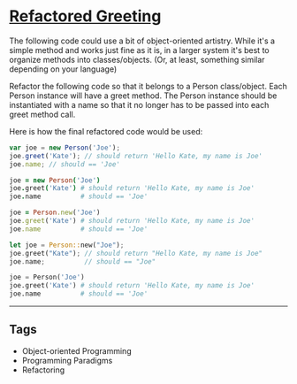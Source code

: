 # [Refactored Greeting](https://www.codewars.com/kata/5121303128ef4b495f000001)

The following code could use a bit of object-oriented artistry. While it's a simple method and works just fine as it is, in a larger system it's best to organize methods into classes/objects. (Or, at least, something similar depending on your language)

Refactor the following code so that it belongs to a Person class/object. Each Person instance will have a greet method. The Person instance should be instantiated with a name so that it no longer has to be passed into each greet method call.

Here is how the final refactored code would be used:

```javascript
var joe = new Person('Joe');
joe.greet('Kate'); // should return 'Hello Kate, my name is Joe'
joe.name; // should == 'Joe'
```

```coffeescript
joe = new Person('Joe')
joe.greet('Kate') # should return 'Hello Kate, my name is Joe'
joe.name          # should == 'Joe'
```

```ruby
joe = Person.new('Joe')
joe.greet('Kate') # should return 'Hello Kate, my name is Joe'
joe.name          # should == 'Joe'
```

```rust
let joe = Person::new("Joe");
joe.greet("Kate"); // should return "Hello Kate, my name is Joe"
joe.name;          // should == "Joe"
```

```python
joe = Person('Joe')
joe.greet('Kate') # should return 'Hello Kate, my name is Joe'
joe.name          # should == 'Joe'
```

---

## Tags

- Object-oriented Programming
- Programming Paradigms
- Refactoring
